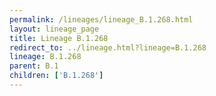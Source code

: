 ```yaml
---
permalink: /lineages/lineage_B.1.268.html
layout: lineage_page
title: Lineage B.1.268
redirect_to: ../lineage.html?lineage=B.1.268
lineage: B.1.268
parent: B.1
children: ['B.1.268']
---
```


